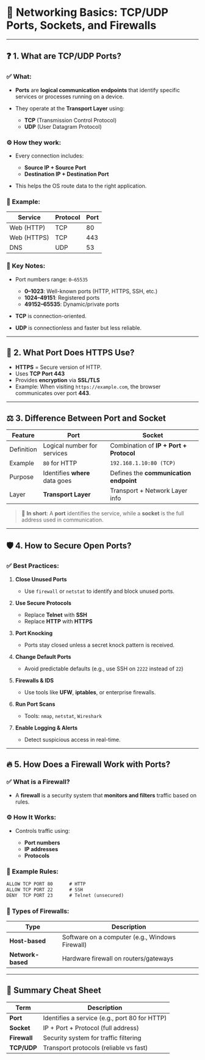 # 🔐 Networking Basics: TCP/UDP Ports, Sockets, and Firewalls

---

## ❓ 1. What are TCP/UDP Ports?

### ✅ What:

* **Ports** are **logical communication endpoints** that identify specific services or processes running on a device.
* They operate at the **Transport Layer** using:

  * **TCP** (Transmission Control Protocol)
  * **UDP** (User Datagram Protocol)

### ⚙️ How they work:

* Every connection includes:

  * **Source IP + Source Port**
  * **Destination IP + Destination Port**
* This helps the OS route data to the right application.

### 🎯 Example:

| Service     | Protocol | Port |
| ----------- | -------- | ---- |
| Web (HTTP)  | TCP      | 80   |
| Web (HTTPS) | TCP      | 443  |
| DNS         | UDP      | 53   |

### 📌 Key Notes:

* Port numbers range: `0–65535`

  * **0–1023**: Well-known ports (HTTP, HTTPS, SSH, etc.)
  * **1024–49151**: Registered ports
  * **49152–65535**: Dynamic/private ports
* **TCP** is connection-oriented.
* **UDP** is connectionless and faster but less reliable.

---

## 🔐 2. What Port Does HTTPS Use?

* **HTTPS** = Secure version of HTTP.
* Uses **TCP Port 443**
* Provides **encryption** via **SSL/TLS**
* Example: When visiting `https://example.com`, the browser communicates over port **443**.

---

## ⚖️ 3. Difference Between Port and Socket

| Feature    | **Port**                       | **Socket**                              |
| ---------- | ------------------------------ | --------------------------------------- |
| Definition | Logical number for services    | Combination of **IP + Port + Protocol** |
| Example    | `80` for HTTP                  | `192.168.1.10:80 (TCP)`                 |
| Purpose    | Identifies **where** data goes | Defines the **communication endpoint**  |
| Layer      | **Transport Layer**            | Transport + Network Layer info          |

> 🔄 **In short**: A **port** identifies the service, while a **socket** is the full address used in communication.

---

## 🛡️ 4. How to Secure Open Ports?

### ✅ Best Practices:

1. **Close Unused Ports**

   * Use `firewall` or `netstat` to identify and block unused ports.
2. **Use Secure Protocols**

   * Replace **Telnet** with **SSH**
   * Replace **HTTP** with **HTTPS**
3. **Port Knocking**

   * Ports stay closed unless a secret knock pattern is received.
4. **Change Default Ports**

   * Avoid predictable defaults (e.g., use SSH on `2222` instead of `22`)
5. **Firewalls & IDS**

   * Use tools like **UFW**, **iptables**, or enterprise firewalls.
6. **Run Port Scans**

   * Tools: `nmap`, `netstat`, `Wireshark`
7. **Enable Logging & Alerts**

   * Detect suspicious access in real-time.

---

## 🔥 5. How Does a Firewall Work with Ports?

### ✅ What is a Firewall?

* A **firewall** is a security system that **monitors and filters** traffic based on rules.

### ⚙️ How It Works:

* Controls traffic using:

  * **Port numbers**
  * **IP addresses**
  * **Protocols**

### 🎯 Example Rules:

```txt
ALLOW TCP PORT 80      # HTTP
ALLOW TCP PORT 22      # SSH
DENY  TCP PORT 23      # Telnet (unsecured)
```

### 🧱 Types of Firewalls:

| Type              | Description                                     |
| ----------------- | ----------------------------------------------- |
| **Host-based**    | Software on a computer (e.g., Windows Firewall) |
| **Network-based** | Hardware firewall on routers/gateways           |

---

## 📘 Summary Cheat Sheet

| Term         | Description                                   |
| ------------ | --------------------------------------------- |
| **Port**     | Identifies a service (e.g., port 80 for HTTP) |
| **Socket**   | IP + Port + Protocol (full address)           |
| **Firewall** | Security system for traffic filtering         |
| **TCP/UDP**  | Transport protocols (reliable vs fast)        |
